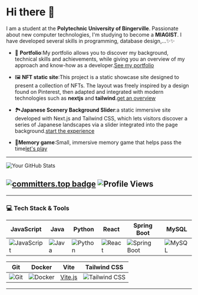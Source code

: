 # Hi there 👋
I am a student at the **Polytechnic University of Bingerville**. Passionate about new computer technologies, I'm studying to become a **MIAGIST**. I have developed several skills in programming, database design,...✨✨


- 💼 **Portfolio**:My portfolio allows you to discover my background, technical skills and achievements, while giving you an overview of my approach and know-how as a developer.[See my portfolio](https://portfolio-weld-xi-55.vercel.app)
  
- 🖼️ **NFT static site**:This project is a static showcase site designed to present a collection of NFTs. The layout was freely inspired by a design found on Pinterest, then adapted and integrated with modern technologies such as **nextjs** and **tailwind**.[get an overview](https://site-ntfs.vercel.app)
  
- 🏞️**Japanese Scenery Background Slider**:a static immersive site developed with Next.js and Tailwind CSS, which lets visitors discover a series of Japanese landscapes via a slider integrated into the page background.[start the experience](https://slidesite.vercel.app)

- 🧠**Memory game**:Small, immersive memory game that helps pass the time[let's play](https://memory-game-tawny-beta.vercel.app)

---
![Your GitHub Stats](https://denvercoder1-github-readme-stats.vercel.app/api?username=KONANLOUKOULEO&show_icons=true&theme=github_dark&cacheSeconds=3600)

[![committers.top badge](https://user-badge.committers.top/ivory_coast/KONANLOUKOULEO.svg?cacheSeconds=60)](https://user-badge.committers.top/ivory_coast/Cypher1305)
![Profile Views](https://visitor-badge.laobi.icu/badge?page_id=KONANLOUKOULEO.visitor-badge&style=flat)
---
--- 


### 💻 Tech Stack & Tools

| JavaScript | Java | Python | React | Spring Boot | MySQL | 
|------------|------|--------|-------|-------------|--------|
| ![JavaScript](https://img.icons8.com/color/48/000000/javascript.png) | ![Java](https://img.icons8.com/color/48/000000/java-coffee-cup-logo.png) | ![Python](https://img.icons8.com/color/48/000000/python.png) | ![React](https://img.icons8.com/color/48/000000/react-native.png)| ![Spring Boot](https://img.icons8.com/color/48/000000/spring-logo.png) | ![MySQL](https://img.icons8.com/color/48/000000/mysql-logo.png) |

| Git | Docker | Vite | Tailwind CSS |
|-----|--------|------|--------------|
|![Git](https://img.icons8.com/color/48/000000/git.png) | ![Docker](https://img.icons8.com/color/48/000000/docker.png) |[Vite.js](https://img.icons8.com/color/48/000000/vite.png) |![Tailwind CSS](https://img.icons8.com/color/48/000000/tailwindcss.png) |

---



